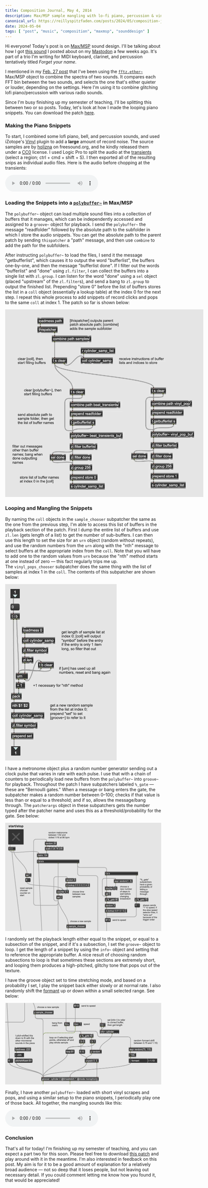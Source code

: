 ```yaml
---
title: Composition Journal, May 4, 2014
description: Max/MSP sample mangling with lo-fi piano, percussion & vinyl noise for my work-in-progress "Forget your name"
canonical_url: https://reillyspitzfaden.com/posts/2024/05/composition-journal/
date: 2024-05-04
tags: [ "post", "music", "composition", "maxmsp", "sounddesign" ]
---
```

<style>
    @media screen and (min-width: 480px) {
        #coll_random_select_img {
            max-width: 360px;
        }
    }
    @media screen and (min-width: 760px) {
        #polybuffer_loader_img {
            max-width: 640px;
        }
    }
</style>

Hi everyone! Today's post is on [Max/MSP](https://en.wikipedia.org/wiki/Max_(software)) sound design. I'll be talking about how I got [this sound](https://hachyderm.io/@reillypascal/112242684024114281) I posted about on my [Mastodon](https://hachyderm.io/@reillypascal) a few weeks ago. It's part of a trio I'm writing for MIDI keyboard, clarinet, and percussion tentatively titled *Forget your name*.

I mentioned in my [Feb. 27 post](https://reillyspitzfaden.com/blog/02-27-2024) that I've been using the [`fftz.ether~`](https://github.com/ericlyon/FFTease3.0-MaxMSP) Max/MSP object to combine the spectra of two sounds. It compares each FFT bin between the two sounds, and selects the one that's either quieter or louder, depending on the settings. Here I'm using it to combine glitching lofi piano/percussion with various radio sounds.

Since I'm busy finishing up my semester of teaching, I'll be splitting this between two or so posts. Today, let's look at how I made the looping piano snippets. You can download the patch [here](https://mega.nz/folder/ge9wVAqT#3PeZp-8-t6B7plrMvAICJg).

### Making the Piano Snippets

To start, I combined some lofi piano, bell, and percussion sounds, and used iZotope's [Vinyl](https://www.izotope.com/en/products/vinyl.html) plugin to add a **large** amount of record noise. The source samples are by [holizna](https://freesound.org/people/holizna/) on freesound.org, and he kindly released them under a [CC0](https://creativecommons.org/publicdomain/zero/1.0/) license. I used Logic Pro to split the audio at the [transients](https://support.apple.com/en-ca/guide/logicpro/lgcp21586c87/mac) (select a region; ctrl + cmd + shift + S). I then exported all of the resulting snips as individual audio files. Here is the audio before chopping at the transients:

<audio controls>
    <source src="/media/blog/2024/05/kpo_beat_transient_loop_1.mp3" type="audio/mp3">
</audio>

### Loading the Snippets into a [`polybuffer~`](https://docs.cycling74.com/max8/refpages/polybuffer~) in Max/MSP

The `polybuffer~` object can load multiple sound files into a collection of buffers that it manages, which can be independently accessed and assigned to a `groove~` object for playback. I send the `polybuffer~` the message "readfolder" followed by the absolute path to the subfolder in which I store the audio snippets. You can get the absolute path to the parent patch by sending `thispatcher` a "path" message, and then use `combine` to add the path for the subfolders.

After instructing `polybuffer~` to load the files, I send it the message "getbufferlist", which causes it to output the word "bufferlist", the buffers one-by-one, and then the message "bufferlist done". If I filter out the words "bufferlist" and "done" using `zl.filter`, I can collect the buffers into a single list with `zl.group`. I can listen for the word "done" using a `sel` object (placed "upstream" of the `zl.filter`s), and send a bang to `zl.group` to output the finished list. Prepending "store 0" before the list of buffers stores the list in a `coll` object (essentially a lookup table) at the index 0 for the next step. I repeat this whole process to add snippets of record clicks and pops to the same `coll` at index 1. The patch so far is shown below:

<img src="/media/blog/2024/05/polybuffer_loader.webp" 
    alt="Max/MSP patch described by the previous two paragraphs, with two polybuffer~ objects being loaded with samples from folders, and the lists of buffers from the polybuffer~s being loaded into a coll named cylinder_samp." 
    id="polybuffer_loader_img"/>

### Looping and Mangling the Snippets

By naming the `coll` objects in the `sample_chooser` subpatcher the same as the one from the previous step, I'm able to access this list of buffers in the playback section of the patch. First I dump the entire list of buffers and use `zl.len` (gets length of a list) to get the number of sub-buffers. I can then use this length to set the size for an `urn` object (random without repeats), and use the random numbers from the `urn` along with the "nth" message to select buffers at the appropriate index from the `coll`. Note that you will have to add one to the random values from `urn` because the "nth" method starts at one instead of zero — this fact regularly trips me up. The `vinyl_pops_chooser` subpatcher does the same thing with the list of samples at index 1 in the `coll`. The contents of this subpatcher are shown below:

<img src="/media/blog/2024/05/coll_random_select.webp" 
    alt="Max/MSP patch described by the previous paragraph, with a coll object named cylinder_samp as before, and logic to get the length at index 0; generate random numbers without repeats up to that length; and retrieve the buffer name at index 0, and a random point into the list of buffers." 
    id="coll_random_select_img"/>

I have a metronome object plus a random number generator sending out a clock pulse that varies in rate with each pulse. I use that with a chain of counters to periodically load new buffers from the `polybuffer~` into `groove~` for playback. Throughout the patch I have subpatchers labeled `%_gate` — these are "Bernoulli gates." When a message or bang enters the gate, the subpatcher makes a random number between 0–100; checks if that value is less than or equal to a threshold; and if so, allows the message/bang through. The `patcherargs` object in these subpatchers gets the number typed after the patcher name and uses this as a threshold/probability for the gate. See below:

<img src="/media/blog/2024/05/metro_counter_logic.webp" 
    alt="The metronome, on/off toggle, and counter logic from the patch."/>

I randomly set the playback length either equal to the snippet, or equal to a subsection of the snippet, and if it's a subsection, I set the `groove~` object to loop. I get the length of a snippet by using the `info~` object and setting that to reference the appropriate buffer. A nice result of choosing random subsections to loop is that sometimes these sections are extremely short, and looping them produces a high-pitched, glitchy tone that pops out of the texture.

I have the groove object set to time stretching mode, and based on a probability I set, I play the snippet back either slowly or at normal rate. I also randomly shift the [formant](https://en.wikipedia.org/wiki/Formant) up or down within a small selected range. See below:

<img src="/media/blog/2024/05/sample_chooser_groove.webp"
    alt="The speed, looping, sample chooser, formant modulation, and pitch-shift logic, all going into a groove~ object."
    />

Finally, I have another `polybuffer~` loaded with short vinyl scrapes and pops, and using a similar setup to the piano snippets, I periodically play one of those back. All together, the mangling sounds like this:

<audio controls>
    <source src="/media/blog/2024/05/kpo_beat_transient_mangle_1.mp3" type="audio/mp3">
</audio>

### Conclusion

That's all for today! I'm finishing up my semester of teaching, and you can expect a part two for this soon. Please feel free to download [this patch](https://mega.nz/folder/ge9wVAqT#3PeZp-8-t6B7plrMvAICJg) and play around with it in the meantime. I'm also interested in feedback on this post. My aim is for it to be a good amount of explanation for a relatively broad audience — not so deep that it loses people, but not leaving out necessary detail. If you could comment letting me know how you found it, that would be appreciated!
